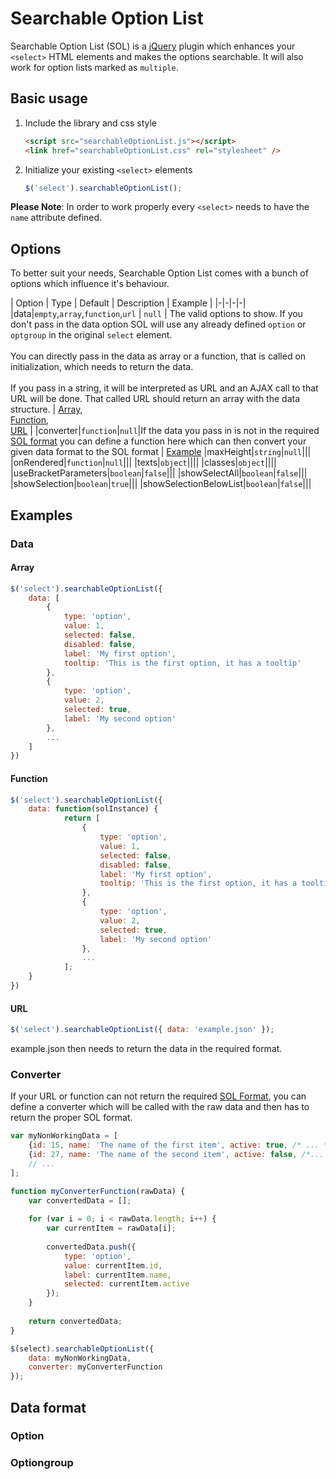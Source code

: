 # Searchable Option List

Searchable Option List (SOL) is a [jQuery](http://www.jquery.com) plugin which enhances your `<select>` HTML elements and makes the options searchable. It will also work for option lists marked as `multiple`.

## Basic usage

1. Include the library and css style
   
   ```html
   <script src="searchableOptionList.js"></script>
   <link href="searchableOptionList.css" rel="stylesheet" />
   ```

2. Initialize your existing `<select>` elements

   ```javascript
   $('select').searchableOptionList();
   ```

**Please Note**: In order to work properly every `<select>` needs to have the `name` attribute defined.

## Options

To better suit your needs, Searchable Option List comes with a bunch of options which influence it's behaviour.

| Option | Type | Default | Description | Example |
|-|-|-|-|
|data|`empty`,`array`,`function`,`url` | `null` | The valid options to show. If you don't pass in the data option SOL will use any already defined `option` or `optgroup` in the original `select` element.<br><br>You can directly pass in the data as array or a function, that is called on initialization, which needs to return the data.<br><br>If you pass in a string, it will be interpreted as URL and an AJAX call to that URL will be done. That called URL should return an array with the data structure. | [Array](Array),<br>[Function](Function),<br>[URL](URL) |
|converter|`function`|`null`|If the data you pass in is not in the required [SOL format](Data_format) you can define a function here which can then convert your given data format to the SOL format | [Example](Converter) 
|maxHeight|`string`|`null`|||
|onRendered|`function`|`null`|||
|texts|`object`||||
|classes|`object`||||
|useBracketParameters|`boolean`|`false`|||
|showSelectAll|`boolean`|`false`|||
|showSelection|`boolean`|`true`|||
|showSelectionBelowList|`boolean`|`false`|||
            

## Examples

### Data

#### Array
```javascript
$('select').searchableOptionList({
    data: [
        {
            type: 'option',
            value: 1,
            selected: false,
            disabled: false,
            label: 'My first option',
            tooltip: 'This is the first option, it has a tooltip'
        },
        {
            type: 'option',
            value: 2,
            selected: true,
            label: 'My second option'
        },
        ...
    ]
})
```

#### Function
```javascript
$('select').searchableOptionList({
    data: function(solInstance) {
            return [
                {
                    type: 'option',
                    value: 1,
                    selected: false,
                    disabled: false,
                    label: 'My first option',
                    tooltip: 'This is the first option, it has a tooltip'
                },
                {
                    type: 'option',
                    value: 2,
                    selected: true,
                    label: 'My second option'
                },
                ...
            ];
    }
})
```

#### URL
```javascript
$('select').searchableOptionList({ data: 'example.json' });
```

example.json then needs to return the data in the required format.

### Converter
If your URL or function can not return the required [SOL Format](Data_format), you can define a converter which will be called with the raw data and then has to return the proper SOL format.

```javascript
var myNonWorkingData = [
    {id: 15, name: 'The name of the first item', active: true, /* ... */ },
    {id: 27, name: 'The name of the second item', active: false, /*... */},
    // ...
];

function myConverterFunction(rawData) {
    var convertedData = [];
    
    for (var i = 0; i < rawData.length; i++) {
        var currentItem = rawData[i];
        
        convertedData.push({
            type: 'option',
            value: currentItem.id,
            label: currentItem.name,
            selected: currentItem.active
        });
    }
    
    return convertedData;
}

$(select).searchableOptionList({
    data: myNonWorkingData,
    converter: myConverterFunction
});
```

## Data format

### Option

### Optiongroup